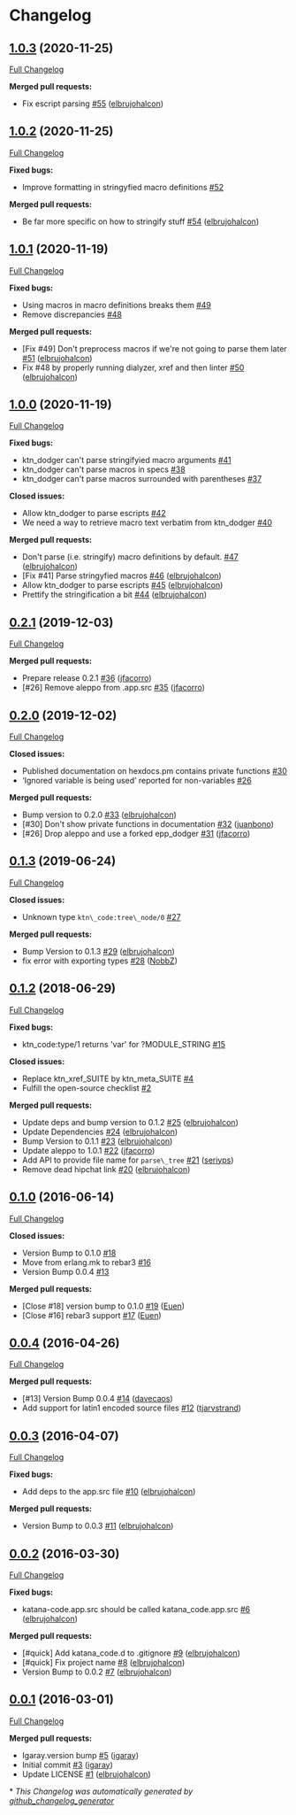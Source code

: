 # Changelog

## [1.0.3](https://github.com/inaka/katana-code/tree/1.0.3) (2020-11-25)

[Full Changelog](https://github.com/inaka/katana-code/compare/1.0.2...1.0.3)

**Merged pull requests:**

- Fix escript parsing [\#55](https://github.com/inaka/katana-code/pull/55) ([elbrujohalcon](https://github.com/elbrujohalcon))

## [1.0.2](https://github.com/inaka/katana-code/tree/1.0.2) (2020-11-25)

[Full Changelog](https://github.com/inaka/katana-code/compare/1.0.1...1.0.2)

**Fixed bugs:**

- Improve formatting in stringyfied macro definitions [\#52](https://github.com/inaka/katana-code/issues/52)

**Merged pull requests:**

- Be far more specific on how to stringify stuff [\#54](https://github.com/inaka/katana-code/pull/54) ([elbrujohalcon](https://github.com/elbrujohalcon))

## [1.0.1](https://github.com/inaka/katana-code/tree/1.0.1) (2020-11-19)

[Full Changelog](https://github.com/inaka/katana-code/compare/1.0.0...1.0.1)

**Fixed bugs:**

- Using macros in macro definitions breaks them [\#49](https://github.com/inaka/katana-code/issues/49)
- Remove discrepancies [\#48](https://github.com/inaka/katana-code/issues/48)

**Merged pull requests:**

- \[Fix \#49\] Don't preprocess macros if we're not going to parse them later [\#51](https://github.com/inaka/katana-code/pull/51) ([elbrujohalcon](https://github.com/elbrujohalcon))
- Fix \#48 by properly running dialyzer, xref and then linter [\#50](https://github.com/inaka/katana-code/pull/50) ([elbrujohalcon](https://github.com/elbrujohalcon))

## [1.0.0](https://github.com/inaka/katana-code/tree/1.0.0) (2020-11-19)

[Full Changelog](https://github.com/inaka/katana-code/compare/0.2.1...1.0.0)

**Fixed bugs:**

- ktn\_dodger can't parse stringifyied macro arguments [\#41](https://github.com/inaka/katana-code/issues/41)
- ktn\_dodger can't parse macros in specs [\#38](https://github.com/inaka/katana-code/issues/38)
- ktn\_dodger can't parse macros surrounded with parentheses [\#37](https://github.com/inaka/katana-code/issues/37)

**Closed issues:**

- Allow ktn\_dodger to parse escripts [\#42](https://github.com/inaka/katana-code/issues/42)
- We need a way to retrieve macro text verbatim from ktn\_dodger [\#40](https://github.com/inaka/katana-code/issues/40)

**Merged pull requests:**

- Don't parse \(i.e. stringify\) macro definitions by default. [\#47](https://github.com/inaka/katana-code/pull/47) ([elbrujohalcon](https://github.com/elbrujohalcon))
- \[Fix \#41\] Parse stringyfied macros [\#46](https://github.com/inaka/katana-code/pull/46) ([elbrujohalcon](https://github.com/elbrujohalcon))
- Allow ktn\_dodger to parse escripts [\#45](https://github.com/inaka/katana-code/pull/45) ([elbrujohalcon](https://github.com/elbrujohalcon))
- Prettify the stringification a bit [\#44](https://github.com/inaka/katana-code/pull/44) ([elbrujohalcon](https://github.com/elbrujohalcon))

## [0.2.1](https://github.com/inaka/katana-code/tree/0.2.1) (2019-12-03)

[Full Changelog](https://github.com/inaka/katana-code/compare/0.2.0...0.2.1)

**Merged pull requests:**

- Prepare release 0.2.1 [\#36](https://github.com/inaka/katana-code/pull/36) ([jfacorro](https://github.com/jfacorro))
- \[\#26\] Remove aleppo from .app.src [\#35](https://github.com/inaka/katana-code/pull/35) ([jfacorro](https://github.com/jfacorro))

## [0.2.0](https://github.com/inaka/katana-code/tree/0.2.0) (2019-12-02)

[Full Changelog](https://github.com/inaka/katana-code/compare/0.1.3...0.2.0)

**Closed issues:**

- Published documentation on hexdocs.pm contains private functions [\#30](https://github.com/inaka/katana-code/issues/30)
- ‘Ignored variable is being used’ reported for non-variables [\#26](https://github.com/inaka/katana-code/issues/26)

**Merged pull requests:**

- Bump version to 0.2.0 [\#33](https://github.com/inaka/katana-code/pull/33) ([elbrujohalcon](https://github.com/elbrujohalcon))
- \[\#30\] Don't show private functions in documentation [\#32](https://github.com/inaka/katana-code/pull/32) ([juanbono](https://github.com/juanbono))
- \[\#26\] Drop aleppo and use a forked epp\_dodger [\#31](https://github.com/inaka/katana-code/pull/31) ([jfacorro](https://github.com/jfacorro))

## [0.1.3](https://github.com/inaka/katana-code/tree/0.1.3) (2019-06-24)

[Full Changelog](https://github.com/inaka/katana-code/compare/0.1.2...0.1.3)

**Closed issues:**

- Unknown type `ktn\_code:tree\_node/0` [\#27](https://github.com/inaka/katana-code/issues/27)

**Merged pull requests:**

- Bump Version to 0.1.3 [\#29](https://github.com/inaka/katana-code/pull/29) ([elbrujohalcon](https://github.com/elbrujohalcon))
- fix error with exporting types [\#28](https://github.com/inaka/katana-code/pull/28) ([NobbZ](https://github.com/NobbZ))

## [0.1.2](https://github.com/inaka/katana-code/tree/0.1.2) (2018-06-29)

[Full Changelog](https://github.com/inaka/katana-code/compare/0.1.0...0.1.2)

**Fixed bugs:**

- ktn\_code:type/1 returns 'var' for ?MODULE\_STRING [\#15](https://github.com/inaka/katana-code/issues/15)

**Closed issues:**

- Replace ktn\_xref\_SUITE by ktn\_meta\_SUITE [\#4](https://github.com/inaka/katana-code/issues/4)
- Fulfill the open-source checklist [\#2](https://github.com/inaka/katana-code/issues/2)

**Merged pull requests:**

- Update deps and bump version to 0.1.2 [\#25](https://github.com/inaka/katana-code/pull/25) ([elbrujohalcon](https://github.com/elbrujohalcon))
- Update Dependencies [\#24](https://github.com/inaka/katana-code/pull/24) ([elbrujohalcon](https://github.com/elbrujohalcon))
- Bump Version to 0.1.1 [\#23](https://github.com/inaka/katana-code/pull/23) ([elbrujohalcon](https://github.com/elbrujohalcon))
- Update aleppo to 1.0.1 [\#22](https://github.com/inaka/katana-code/pull/22) ([jfacorro](https://github.com/jfacorro))
- Add API to provide file name for `parse\_tree` [\#21](https://github.com/inaka/katana-code/pull/21) ([seriyps](https://github.com/seriyps))
- Remove dead hipchat link [\#20](https://github.com/inaka/katana-code/pull/20) ([elbrujohalcon](https://github.com/elbrujohalcon))

## [0.1.0](https://github.com/inaka/katana-code/tree/0.1.0) (2016-06-14)

[Full Changelog](https://github.com/inaka/katana-code/compare/0.0.4...0.1.0)

**Closed issues:**

- Version Bump to 0.1.0 [\#18](https://github.com/inaka/katana-code/issues/18)
- Move from erlang.mk to rebar3 [\#16](https://github.com/inaka/katana-code/issues/16)
- Version Bump 0.0.4 [\#13](https://github.com/inaka/katana-code/issues/13)

**Merged pull requests:**

- \[Close \#18\] version bump to 0.1.0 [\#19](https://github.com/inaka/katana-code/pull/19) ([Euen](https://github.com/Euen))
- \[Close \#16\] rebar3 support [\#17](https://github.com/inaka/katana-code/pull/17) ([Euen](https://github.com/Euen))

## [0.0.4](https://github.com/inaka/katana-code/tree/0.0.4) (2016-04-26)

[Full Changelog](https://github.com/inaka/katana-code/compare/0.0.3...0.0.4)

**Merged pull requests:**

- \[\#13\] Version Bump 0.0.4 [\#14](https://github.com/inaka/katana-code/pull/14) ([davecaos](https://github.com/davecaos))
- Add support for latin1 encoded source files [\#12](https://github.com/inaka/katana-code/pull/12) ([tjarvstrand](https://github.com/tjarvstrand))

## [0.0.3](https://github.com/inaka/katana-code/tree/0.0.3) (2016-04-07)

[Full Changelog](https://github.com/inaka/katana-code/compare/0.0.2...0.0.3)

**Fixed bugs:**

- Add deps to the app.src file [\#10](https://github.com/inaka/katana-code/pull/10) ([elbrujohalcon](https://github.com/elbrujohalcon))

**Merged pull requests:**

- Version Bump to 0.0.3 [\#11](https://github.com/inaka/katana-code/pull/11) ([elbrujohalcon](https://github.com/elbrujohalcon))

## [0.0.2](https://github.com/inaka/katana-code/tree/0.0.2) (2016-03-30)

[Full Changelog](https://github.com/inaka/katana-code/compare/0.0.1...0.0.2)

**Fixed bugs:**

- katana-code.app.src should be called katana\_code.app.src [\#6](https://github.com/inaka/katana-code/pull/6) ([elbrujohalcon](https://github.com/elbrujohalcon))

**Merged pull requests:**

- \[\#quick\] Add katana\_code.d to .gitignore [\#9](https://github.com/inaka/katana-code/pull/9) ([elbrujohalcon](https://github.com/elbrujohalcon))
- \[\#quick\] Fix project name [\#8](https://github.com/inaka/katana-code/pull/8) ([elbrujohalcon](https://github.com/elbrujohalcon))
- Version Bump to 0.0.2 [\#7](https://github.com/inaka/katana-code/pull/7) ([elbrujohalcon](https://github.com/elbrujohalcon))

## [0.0.1](https://github.com/inaka/katana-code/tree/0.0.1) (2016-03-01)

[Full Changelog](https://github.com/inaka/katana-code/compare/d4c5b63916ff692ff1fedc3f31787e4cedb70cf8...0.0.1)

**Merged pull requests:**

- Igaray.version bump [\#5](https://github.com/inaka/katana-code/pull/5) ([igaray](https://github.com/igaray))
- Initial commit [\#3](https://github.com/inaka/katana-code/pull/3) ([igaray](https://github.com/igaray))
- Update LICENSE [\#1](https://github.com/inaka/katana-code/pull/1) ([elbrujohalcon](https://github.com/elbrujohalcon))



\* *This Changelog was automatically generated by [github_changelog_generator](https://github.com/github-changelog-generator/github-changelog-generator)*
